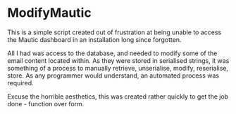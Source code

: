 # ModifyMautic

This is a simple script created out of frustration at being unable to access the Mautic dashboard in an installation
long since forgotten.

All I had was access to the database, and needed to modify some of the email content located within. As they were stored
in serialised strings, it was something of a process to manually retrieve, unserialise, modify, reserialise, store.
As any programmer would understand, an automated process was required.

Excuse the horrible aesthetics, this was created rather quickly to get the job done - function over form. 